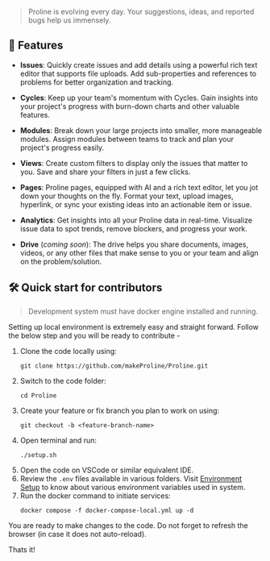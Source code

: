 
> Proline is evolving every day. Your suggestions, ideas, and reported bugs help us immensely.

## 🚀 Features

- **Issues**: Quickly create issues and add details using a powerful rich text editor that supports file uploads. Add sub-properties and references to problems for better organization and tracking.

- **Cycles**:
  Keep up your team's momentum with Cycles. Gain insights into your project's progress with burn-down charts and other valuable features.

- **Modules**: Break down your large projects into smaller, more manageable modules. Assign modules between teams to track and plan your project's progress easily.

- **Views**: Create custom filters to display only the issues that matter to you. Save and share your filters in just a few clicks.

- **Pages**: Proline pages, equipped with AI and a rich text editor, let you jot down your thoughts on the fly. Format your text, upload images, hyperlink, or sync your existing ideas into an actionable item or issue.

- **Analytics**: Get insights into all your Proline data in real-time. Visualize issue data to spot trends, remove blockers, and progress your work.

- **Drive** (_coming soon_): The drive helps you share documents, images, videos, or any other files that make sense to you or your team and align on the problem/solution.

## 🛠️ Quick start for contributors

> Development system must have docker engine installed and running.

Setting up local environment is extremely easy and straight forward. Follow the below step and you will be ready to contribute - 

1. Clone the code locally using:
   ```
   git clone https://github.com/makeProline/Proline.git
   ```
2. Switch to the code folder:
   ```
   cd Proline
   ```
3. Create your feature or fix branch you plan to work on using:
   ```
   git checkout -b <feature-branch-name>
   ```
4. Open terminal and run:
   ```
   ./setup.sh
   ```
5. Open the code on VSCode or similar equivalent IDE.
6. Review the `.env` files available in various folders.
   Visit [Environment Setup](./ENV_SETUP.md) to know about various environment variables used in system.
7. Run the docker command to initiate services:
   ```
   docker compose -f docker-compose-local.yml up -d
   ```

You are ready to make changes to the code. Do not forget to refresh the browser (in case it does not auto-reload).

Thats it!
